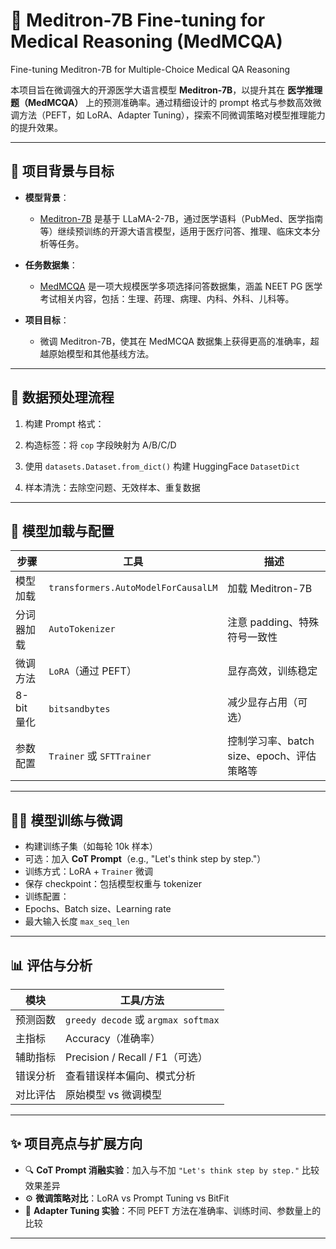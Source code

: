 # 🧠 Meditron-7B Fine-tuning for Medical Reasoning (MedMCQA)
Fine-tuning Meditron-7B for Multiple-Choice Medical QA Reasoning

本项目旨在微调强大的开源医学大语言模型 **Meditron-7B**，以提升其在 **医学推理题（MedMCQA）** 上的预测准确率。通过精细设计的 prompt 格式与参数高效微调方法（PEFT，如 LoRA、Adapter Tuning），探索不同微调策略对模型推理能力的提升效果。

---

## 📌 项目背景与目标

- **模型背景**：
  - [Meditron-7B](https://huggingface.co/epfl-llm/meditron-7b) 是基于 LLaMA-2-7B，通过医学语料（PubMed、医学指南等）继续预训练的开源大语言模型，适用于医疗问答、推理、临床文本分析等任务。
  
- **任务数据集**：
  - [MedMCQA](https://github.com/medmcqa/medmcqa) 是一项大规模医学多项选择问答数据集，涵盖 NEET PG 医学考试相关内容，包括：生理、药理、病理、内科、外科、儿科等。

- **项目目标**：
  - 微调 Meditron-7B，使其在 MedMCQA 数据集上获得更高的准确率，超越原始模型和其他基线方法。

---

## 🧹 数据预处理流程

1. 构建 Prompt 格式：

2. 构造标签：将 `cop` 字段映射为 A/B/C/D

3. 使用 `datasets.Dataset.from_dict()` 构建 HuggingFace `DatasetDict`

4. 样本清洗：去除空问题、无效样本、重复数据

---

## 🧠 模型加载与配置

| 步骤 | 工具 | 描述 |
|------|------|------|
| 模型加载 | `transformers.AutoModelForCausalLM` | 加载 Meditron-7B |
| 分词器加载 | `AutoTokenizer` | 注意 padding、特殊符号一致性 |
| 微调方法 | `LoRA`（通过 PEFT） | 显存高效，训练稳定 |
| 8-bit 量化 | `bitsandbytes` | 减少显存占用（可选） |
| 参数配置 | `Trainer` 或 `SFTTrainer` | 控制学习率、batch size、epoch、评估策略等 |

---

## 🏋️‍♀️ 模型训练与微调

- 构建训练子集（如每轮 10k 样本）
- 可选：加入 **CoT Prompt**（e.g., "Let's think step by step."）
- 训练方式：LoRA + `Trainer` 微调
- 保存 checkpoint：包括模型权重与 tokenizer
- 训练配置：
- Epochs、Batch size、Learning rate
- 最大输入长度 `max_seq_len`

---

## 📊 评估与分析

| 模块 | 工具/方法 |
|------|------------|
| 预测函数 | `greedy decode` 或 `argmax softmax` |
| 主指标 | Accuracy（准确率） |
| 辅助指标 | Precision / Recall / F1（可选） |
| 错误分析 | 查看错误样本偏向、模式分析 |
| 对比评估 | 原始模型 vs 微调模型 |

---

## ✨ 项目亮点与扩展方向

- 🔍 **CoT Prompt 消融实验**：加入与不加 `"Let's think step by step."` 比较效果差异
- ⚙️ **微调策略对比**：LoRA vs Prompt Tuning vs BitFit
- 🧩 **Adapter Tuning 实验**：不同 PEFT 方法在准确率、训练时间、参数量上的比较

---

